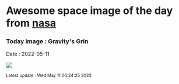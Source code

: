 
# Awesome space image of the day from [nasa](https://api.nasa.gov/)

### Today image : Gravity's Grin

Date : 2022-05-11


![](https://apod.nasa.gov/apod/image/2205/cheshirecat_chandra_complg_1024.jpg)

<small>Latest update : Wed May 11 06:24:25 2022</small>


